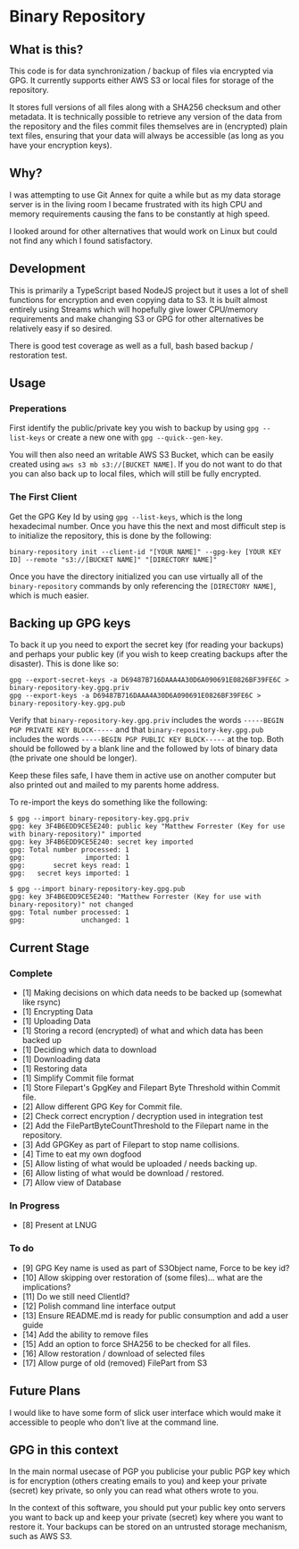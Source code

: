 # Binary Repository

## What is this?

This code is for data synchronization / backup of files via encrypted via GPG. It currently supports either AWS S3 or local files for storage of the repository.

It stores full versions of all files along with a SHA256 checksum and other metadata. It is technically possible to retrieve any version of the data from the repository and the files commit files themselves are in (encrypted) plain text files, ensuring that your data will always be accessible (as long as you have your encryption keys).

## Why?

I was attempting to use Git Annex for quite a while but as my data storage server is in the living room I became frustrated with its high CPU and memory requirements causing the fans to be constantly at high speed.

I looked around for other alternatives that would work on Linux but could not find any which I found satisfactory.

## Development

This is primarily a TypeScript based NodeJS project but it uses a lot of shell functions for encryption and even copying data to S3. It is built almost entirely using Streams which will hopefully give lower CPU/memory requirements and make changing S3 or GPG for other alternatives be relatively easy if so desired.

There is good test coverage as well as a full, bash based backup / restoration test.

## Usage

### Preperations

First identify the public/private key you wish to backup by using `gpg --list-keys` or create a new one with `gpg --quick--gen-key`.

You will then also need an writable AWS S3 Bucket, which can be easily created using `aws s3 mb s3://[BUCKET NAME]`. If you do not want to do that you can also back up to local files, which will still be fully encrypted.

### The First Client

Get the GPG Key Id by using `gpg --list-keys`, which is the long hexadecimal number. Once you have this the next and most difficult step is to initialize the repository, this is done by the following:

    binary-repository init --client-id "[YOUR NAME]" --gpg-key [YOUR KEY ID] --remote "s3://[BUCKET NAME]" "[DIRECTORY NAME]"

Once you have the directory initialized you can use virtually all of the `binary-repository` commands by only referencing the `[DIRECTORY NAME]`, which is much easier.

## Backing up GPG keys

To back it up you need to export the secret key (for reading your backups) and perhaps your public key (if you wish to keep creating backups after the disaster). This is done like so:

    gpg --export-secret-keys -a D69487B716DAAA4A30D6A090691E0826BF39FE6C > binary-repository-key.gpg.priv
    gpg --export-keys -a D69487B716DAAA4A30D6A090691E0826BF39FE6C > binary-repository-key.gpg.pub
    
Verify that `binary-repository-key.gpg.priv` includes the words `-----BEGIN PGP PRIVATE KEY BLOCK-----` and that `binary-repository-key.gpg.pub` includes the words `-----BEGIN PGP PUBLIC KEY BLOCK-----` at the top. Both should be followed by a blank line and the followed by lots of binary data (the private one should be longer).

Keep these files safe, I have them in active use on another computer but also printed out and mailed to my parents home address.

To re-import the keys do something like the following:

    $ gpg --import binary-repository-key.gpg.priv
    gpg: key 3F4B6EDD9CE5E240: public key "Matthew Forrester (Key for use with binary-repository)" imported
    gpg: key 3F4B6EDD9CE5E240: secret key imported
    gpg: Total number processed: 1
    gpg:               imported: 1
    gpg:       secret keys read: 1
    gpg:   secret keys imported: 1
    
    $ gpg --import binary-repository-key.gpg.pub 
    gpg: key 3F4B6EDD9CE5E240: "Matthew Forrester (Key for use with binary-repository)" not changed
    gpg: Total number processed: 1
    gpg:              unchanged: 1


## Current Stage

### Complete

 * [1] Making decisions on which data needs to be backed up (somewhat like rsync)
 * [1] Encrypting Data
 * [1] Uploading Data
 * [1] Storing a record (encrypted) of what and which data has been backed up
 * [1] Deciding which data to download
 * [1] Downloading data
 * [1] Restoring data
 * [1] Simplify Commit file format
 * [1] Store Filepart's GpgKey and Filepart Byte Threshold within Commit file.
 * [2] Allow different GPG Key for Commit file.
 * [2] Check correct encryption / decryption used in integration test
 * [2] Add the FilePartByteCountThreshold to the Filepart name in the repository.
 * [3] Add GPGKey as part of Filepart to stop name collisions.
 * [4] Time to eat my own dogfood
 * [5] Allow listing of what would be uploaded / needs backing up.
 * [6] Allow listing of what would be download / restored.
 * [7] Allow view of Database

### In Progress

 * [8] Present at LNUG

### To do

 * [9] GPG Key name is used as part of S3Object name, Force to be key id?
 * [10] Allow skipping over restoration of (some files)... what are the implications?
 * [11] Do we still need ClientId?
 * [12] Polish command line interface output
 * [13] Ensure README.md is ready for public consumption and add a user guide
 * [14] Add the ability to remove files
 * [15] Add an option to force SHA256 to be checked for all files.
 * [16] Allow restoration / download of selected files
 * [17] Allow purge of old (removed) FilePart from S3

## Future Plans

I would like to have some form of slick user interface which would make it accessible to people who don't live at the command line.

## GPG in this context

In the main normal usecase of PGP you publicise your public PGP key which is for encryption (others creating emails to you) and keep your private (secret) key private, so only you can read what others wrote to you.

In the context of this software, you should put your public key onto servers you want to back up and keep your private (secret) key where you want to restore it. Your backups can be stored on an untrusted storage mechanism, such as AWS S3.
